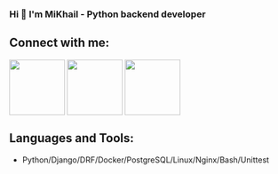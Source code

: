 ### Hi 👋 I'm MiKhail - Python backend developer


## Connect with me:
<a href="https://t.me/kom1969" target="blank"><img align="center" src="https://img.icons8.com/color/344/telegram-app--v1.png" height="100" /></a>
<a href="https://www.linkedin.com/in/mikhail-koryukin-a6317079/" target="blank"><img align="center" src="https://upload.wikimedia.org/wikipedia/commons/c/c9/Linkedin.svg" height="100" /></a>
<a href="https://ekaterinburg.hh.ru/applicant/resumes/view?resume=f9d8fa73ff0c0bbd230039ed1f614c72517866" target="blank"><img align="center" src="https://commons.wikimedia.org/wiki/HeadHunter_logo.png" height="100" /></a>

## Languages and Tools:
- Python/Django/DRF/Docker/PostgreSQL/Linux/Nginx/Bash/Unittest

<!--
**Kom1969/Kom1969** is a ✨ _special_ ✨ repository because its `README.md` (this file) appears on your GitHub profile.

Here are some ideas to get you started:

- 🌱 I’m currently learning 
- 👯 I’m looking to collaborate on ...
- 🤔 I’m looking for help with ...
- 💬 Ask me about ...
- 📫 How to reach me: ...
- 😄 Pronouns: ...
- ⚡ Fun fact: ...
-->
